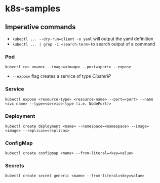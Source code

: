 # k8s-samples

## Imperative commands
- `kubectl ... --dry-run=client -o yaml` will output the yaml definition
- `kubectl ... | grep -i <search-term>` to search output of a command

### Pod
`kubectl run <name> --image=<image> --port=<port> --expose`
- `--expose` flag creates a service of type *ClusterIP*

### Service
`kubectl expose <resource-type> <resource-name> --port=<port> --name <svc name> --type=<service-type (i.e. NodePort)>`

### Deployment
`kubectl create deployment <name> --namespace=<namespace> --image=<image> --replicas=<replicas>`

### ConfigMap
`kubectl create configmap <name> --from-literal=<key=value>`

### Secrets
`kubectl create secret generic <name> --from-literal=<key=value>`
